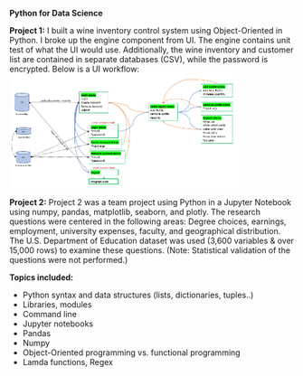 **Python for Data Science**  
  
**Project 1:**  I built a wine inventory control system using Object-Oriented in Python. I broke up the engine component from UI. The engine contains unit test of what the UI would use. Additionally, the wine inventory and customer list are contained in separate databases (CSV), while the password is encrypted.  Below is a UI workflow:  
<img src="https://github.com/CraigGo/Portfolio/blob/master/Python%20for%20Data%20Science/Workflow.PNG" width="80%" height="80%">  
  
**Project 2:** Project 2 was a team project using Python in a Jupyter Notebook using numpy, pandas, matplotlib, seaborn, and plotly. The research questions were centered in the following areas: Degree choices, earnings, employment, university expenses, faculty, and geographical distribution. The U.S. Department of Education dataset was used (3,600 variables & over 15,000 rows) to examine these questions. (Note: Statistical validation of the questions were not performed.)  
  
**Topics included:**  
  
- Python syntax and data structures (lists, dictionaries, tuples..)  
- Libraries, modules  
- Command line  
- Jupyter notebooks  
- Pandas  
- Numpy  
- Object-Oriented programming vs. functional programming  
- Lamda functions, Regex  
